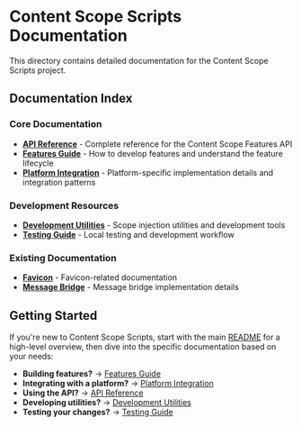 # Content Scope Scripts Documentation

This directory contains detailed documentation for the Content Scope Scripts project.

## Documentation Index

### Core Documentation
- **[API Reference](./api-reference.md)** - Complete reference for the Content Scope Features API
- **[Features Guide](./features-guide.md)** - How to develop features and understand the feature lifecycle
- **[Platform Integration](./platform-integration.md)** - Platform-specific implementation details and integration patterns

### Development Resources
- **[Development Utilities](./development-utilities.md)** - Scope injection utilities and development tools
- **[Testing Guide](./testing-guide.md)** - Local testing and development workflow

### Existing Documentation
- **[Favicon](./favicon.md)** - Favicon-related documentation
- **[Message Bridge](./message-bridge.md)** - Message bridge implementation details

## Getting Started

If you're new to Content Scope Scripts, start with the main [README](../README.md) for a high-level overview, then dive into the specific documentation based on your needs:

- **Building features?** → [Features Guide](./features-guide.md)
- **Integrating with a platform?** → [Platform Integration](./platform-integration.md)
- **Using the API?** → [API Reference](./api-reference.md)
- **Developing utilities?** → [Development Utilities](./development-utilities.md)
- **Testing your changes?** → [Testing Guide](./testing-guide.md) 
